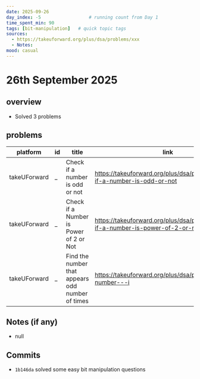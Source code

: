 ```yaml
---
date: 2025-09-26
day_index: -5                  # running count from Day 1
time_spent_min: 90
tags: [bit-manipulation]   # quick topic tags
sources:
  - https://takeuforward.org/plus/dsa/problems/xxx
  - Notes: 
mood: casual
---
```


# 26th September 2025

## overview
- Solved 3 problems

## problems
| platform     | id | title                                             | link                                                                                  | level | topics            | attempts | time_min | status   | time_complexity | space_complexity |
|--------------|----|---------------------------------------------------|---------------------------------------------------------------------------------------|-------|-------------------|----------|----------|----------|-----------------|------------------|
| takeUForward | _  | Check if a number is odd or not                   | https://takeuforward.org/plus/dsa/problems/check-if-a-number-is-odd-or-not            | easy  | bit-manipulation  | 1        | NA       | accepted | O(1)            | O(1)             |
| takeUForward | _  | Check if a Number is Power of 2 or Not            | https://takeuforward.org/plus/dsa/problems/check-if-a-number-is-power-of-2-or-not     | easy  | bit-manipulation  | 1        | NA       | accepted | O(log n)        | O(1)             |
| takeUForward | _  | Find the number that appears odd number of times  | https://takeuforward.org/plus/dsa/problems/single-number---i                          | easy  | bit-manipulation  | 1        | NA       | accepted | O(n)            | O(1)             |

## Notes (if any)
- null

## Commits
- `1b146da` solved some easy bit manipulation questions
 